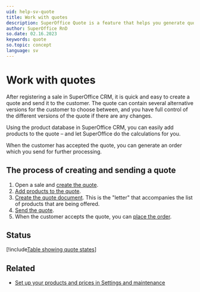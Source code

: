 ```yaml
---
uid: help-sv-quote
title: Work with quotes
description: SuperOffice Quote is a feature that helps you generate quotes quickly and accurately – saving you time and minimizing errors.
author: SuperOffice RnD
so.date: 02.16.2023
keywords: quote
so.topic: concept
language: sv
---
```


# Work with quotes

After registering a sale in SuperOffice CRM, it is quick and easy to create a quote and send it to the customer. The quote can contain several alternative versions for the customer to choose between, and you have full control of the different versions of the quote if there are any changes.

Using the product database in SuperOffice CRM, you can easily add products to the quote – and let SuperOffice do the calculations for you.

When the customer has accepted the quote, you can generate an order which you send for further processing.

## The process of creating and sending a quote

1. Open a sale and [create the quote][1].
2. [Add products to the quote][2].
3. [Create the quote document][3]. This is the "letter" that accompanies the list of products that are being offered.
4. [Send the quote][4].
5. When the customer accepts the quote, you can [place the order][5].

## <a id="status" />Status

[!include[Table showing quote states](includes/table-quote-states.md)]

## Related

* [Set up your products and prices in Settings and maintenance][2]

<!-- Referenced links -->
[1]: create.md
[2]: add-product.md
[3]: create-quote-document.md
[4]: send.md
[5]: create-order.md

<!-- Referenced images -->

